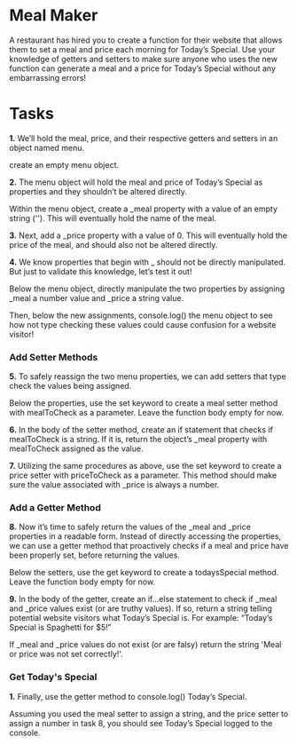 # Meal Maker

A restaurant has hired you to create a function for their website that allows them to set a meal and price each morning for Today’s Special. Use your knowledge of getters and setters to make sure anyone who uses the new function can generate a meal and a price for Today’s Special without any embarrassing errors!

# Tasks

**1.** We’ll hold the meal, price, and their respective getters and setters in an object named menu.

create an empty menu object.

**2.** The menu object will hold the meal and price of Today’s Special as properties and they shouldn’t be altered directly.

Within the menu object, create a _meal property with a value of an empty string (''). This will eventually hold the name of the meal.

**3.** Next, add a _price property with a value of 0. This will eventually hold the price of the meal, and should also not be altered directly.

**4.** We know properties that begin with _ should not be directly manipulated. But just to validate this knowledge, let’s test it out!

Below the menu object, directly manipulate the two properties by assigning _meal a number value and _price a string value.

Then, below the new assignments, console.log() the menu object to see how not type checking these values could cause confusion for a website visitor!

### Add Setter Methods

**5.** To safely reassign the two menu properties, we can add setters that type check the values being assigned.

Below the properties, use the set keyword to create a meal setter method with mealToCheck as a parameter. Leave the function body empty for now.

**6.** In the body of the setter method, create an if statement that checks if mealToCheck is a string. If it is, return the object’s _meal property with mealToCheck assigned as the value.

**7.** Utilizing the same procedures as above, use the set keyword to create a price setter with priceToCheck as a parameter. This method should make sure the value associated with _price is always a number.

### Add a Getter Method

**8.** Now it’s time to safely return the values of the _meal and _price properties in a readable form. Instead of directly accessing the properties, we can use a getter method that proactively checks if a meal and price have been properly set, before returning the values.

Below the setters, use the get keyword to create a todaysSpecial method. Leave the function body empty for now.

**9.** In the body of the getter, create an if…else statement to check if _meal and _price values exist (or are truthy values). If so, return a string telling potential website visitors what Today’s Special is. For example: “Today’s Special is Spaghetti for $5!”

If _meal and _price values do not exist (or are falsy) return the string 'Meal or price was not set correctly!'.

### Get Today's Special

**1.** Finally, use the getter method to console.log() Today’s Special.

Assuming you used the meal setter to assign a string, and the price setter to assign a number in task 8, you should see Today’s Special logged to the console.
